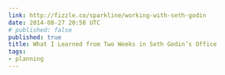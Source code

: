 ```yaml
---
link: http://fizzle.co/sparkline/working-with-seth-godin
date: 2014-08-27 20:58 UTC
# published: false
published: true
title: What I Learned from Two Weeks in Seth Godin’s Office
tags:
- planning
---
```



